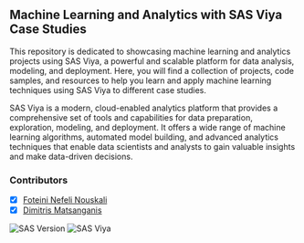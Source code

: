 ## Machine Learning and Analytics with SAS Viya Case Studies
This repository is dedicated to showcasing machine learning and analytics projects using SAS Viya, a powerful and scalable platform for data analysis, modeling, and deployment. Here, you will find a collection of projects, code samples, and resources to help you learn and apply machine learning techniques using SAS Viya to different case studies.

SAS Viya is a modern, cloud-enabled analytics platform that provides a comprehensive set of tools and capabilities for data preparation, exploration, modeling, and deployment. It offers a wide range of machine learning algorithms, automated model building, and advanced analytics techniques that enable data scientists and analysts to gain valuable insights and make data-driven decisions.


### Contributors

- [x] [Foteini Nefeli Nouskali](https://github.com/FoteiniNefeli)
- [x] [Dimitris Matsanganis](https://github.com/dmatsanganis)

![SAS Version](https://img.shields.io/badge/SAS-9.4-blue)
![SAS Viya](https://img.shields.io/badge/SAS%20Viya-Yes-green)
